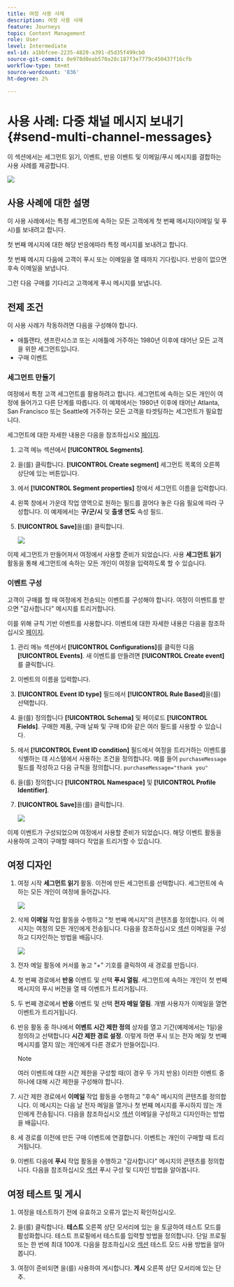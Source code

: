 ```yaml
---
title: 여정 사용 사례
description: 여정 사용 사례
feature: Journeys
topic: Content Management
role: User
level: Intermediate
exl-id: a1bbfcee-2235-4820-a391-d5d35f499cb0
source-git-commit: 0e978d0eab570a28c187f3e7779c450437f16cfb
workflow-type: tm+mt
source-wordcount: '836'
ht-degree: 2%

---
```


# 사용 사례: 다중 채널 메시지 보내기{#send-multi-channel-messages}

이 섹션에서는 세그먼트 읽기, 이벤트, 반응 이벤트 및 이메일/푸시 메시지를 결합하는 사용 사례를 제공합니다.

![](assets/jo-uc1.png)

## 사용 사례에 대한 설명

이 사용 사례에서는 특정 세그먼트에 속하는 모든 고객에게 첫 번째 메시지(이메일 및 푸시)를 보내려고 합니다.

첫 번째 메시지에 대한 해당 반응에따라 특정 메시지를 보내려고 합니다.

첫 번째 메시지 다음에 고객이 푸시 또는 이메일을 열 때까지 기다립니다. 반응이 없으면 후속 이메일을 보냅니다.

그런 다음 구매를 기다리고 고객에게 푸시 메시지를 보냅니다.

## 전제 조건

이 사용 사례가 작동하려면 다음을 구성해야 합니다.

* 애틀랜타, 샌프란시스코 또는 시애틀에 거주하는 1980년 이후에 태어난 모든 고객을 위한 세그먼트입니다.
* 구매 이벤트

### 세그먼트 만들기

여정에서 특정 고객 세그먼트를 활용하려고 합니다. 세그먼트에 속하는 모든 개인이 여정에 들어가고 다른 단계를 따릅니다. 이 예제에서는 1980년 이후에 태어난 Atlanta, San Francisco 또는 Seattle에 거주하는 모든 고객을 타겟팅하는 세그먼트가 필요합니다.

세그먼트에 대한 자세한 내용은 다음을 참조하십시오 [페이지](../segment/about-segments.md).

1. 고객 메뉴 섹션에서 **[!UICONTROL Segments]**.

1. 을(를) 클릭합니다. **[!UICONTROL Create segment]** 세그먼트 목록의 오른쪽 상단에 있는 버튼입니다.

1. 에서 **[!UICONTROL Segment properties]** 창에서 세그먼트 이름을 입력합니다.

1. 왼쪽 창에서 가운데 작업 영역으로 원하는 필드를 끌어다 놓은 다음 필요에 따라 구성합니다. 이 예제에서는 **구/군/시** 및 **출생 연도** 속성 필드.

1. **[!UICONTROL Save]**&#x200B;을(를) 클릭합니다.

   ![](assets/add-attributes.png)

이제 세그먼트가 만들어져서 여정에서 사용할 준비가 되었습니다. 사용 **세그먼트 읽기** 활동을 통해 세그먼트에 속하는 모든 개인이 여정을 입력하도록 할 수 있습니다.

### 이벤트 구성

고객이 구매를 할 때 여정에게 전송되는 이벤트를 구성해야 합니다. 여정이 이벤트를 받으면 &quot;감사합니다&quot; 메시지를 트리거합니다.

이를 위해 규칙 기반 이벤트를 사용합니다. 이벤트에 대한 자세한 내용은 다음을 참조하십시오 [페이지](../event/about-events.md).

1. 관리 메뉴 섹션에서 **[!UICONTROL Configurations]**&#x200B;를 클릭한 다음 **[!UICONTROL Events]**. 새 이벤트를 만들려면 **[!UICONTROL Create event]**&#x200B;를 클릭합니다.

1. 이벤트의 이름을 입력합니다.

1. **[!UICONTROL Event ID type]** 필드에서 **[!UICONTROL Rule Based]**&#x200B;을(를) 선택합니다.

1. 을(를) 정의합니다 **[!UICONTROL Schema]** 및 페이로드 **[!UICONTROL Fields]**. 구매한 제품, 구매 날짜 및 구매 ID와 같은 여러 필드를 사용할 수 있습니다.

1. 에서 **[!UICONTROL Event ID condition]** 필드에서 여정을 트리거하는 이벤트를 식별하는 데 시스템에서 사용하는 조건을 정의합니다. 예를 들어 `purchaseMessage` 필드를 작성하고 다음 규칙을 정의합니다. `purchaseMessage="thank you"`

1. 을(를) 정의합니다 **[!UICONTROL Namespace]** 및 **[!UICONTROL Profile Identifier]**.

1. **[!UICONTROL Save]**&#x200B;을(를) 클릭합니다.

   ![](assets/jo-uc2.png)

이제 이벤트가 구성되었으며 여정에서 사용할 준비가 되었습니다. 해당 이벤트 활동을 사용하여 고객이 구매할 때마다 작업을 트리거할 수 있습니다.

## 여정 디자인

1. 여정 시작 **세그먼트 읽기** 활동. 이전에 만든 세그먼트를 선택합니다. 세그먼트에 속하는 모든 개인이 여정에 들어갑니다.

   ![](assets/jo-uc4.png)

1. 삭제 **이메일** 작업 활동을 수행하고 &quot;첫 번째 메시지&quot;의 콘텐츠를 정의합니다. 이 메시지는 여정의 모든 개인에게 전송됩니다. 다음을 참조하십시오 [섹션](../messages/create-email.md) 이메일을 구성하고 디자인하는 방법을 배웁니다.

   ![](assets/jo-uc5.png)

1. 전자 메일 활동에 커서를 놓고 &quot;+&quot; 기호를 클릭하여 새 경로를 만듭니다.

1. 첫 번째 경로에서 **반응** 이벤트 및 선택 **푸시 열림**. 세그먼트에 속하는 개인이 첫 번째 메시지의 푸시 버전을 열 때 이벤트가 트리거됩니다.

1. 두 번째 경로에서 **반응** 이벤트 및 선택 **전자 메일 열림**. 개별 사용자가 이메일을 열면 이벤트가 트리거됩니다.

1. 반응 활동 중 하나에서 **이벤트 시간 제한 정의** 상자를 열고 기간(예제에서는 1일)을 정의하고 선택합니다 **시간 제한 경로 설정**. 이렇게 하면 푸시 또는 전자 메일 첫 번째 메시지를 열지 않는 개인에게 다른 경로가 만들어집니다.

   >[!NOTE]
   >
   >여러 이벤트에 대한 시간 제한을 구성할 때(이 경우 두 가지 반응) 이러한 이벤트 중 하나에 대해 시간 제한을 구성해야 합니다.

1. 시간 제한 경로에서 **이메일** 작업 활동을 수행하고 &quot;후속&quot; 메시지의 콘텐츠를 정의합니다. 이 메시지는 다음 날 전자 메일을 열거나 첫 번째 메시지를 푸시하지 않는 개인에게 전송됩니다. 다음을 참조하십시오 [섹션](../messages/create-email.md) 이메일을 구성하고 디자인하는 방법을 배웁니다.

1. 세 경로를 이전에 만든 구매 이벤트에 연결합니다. 이벤트는 개인이 구매할 때 트리거됩니다.

1. 이벤트 다음에 **푸시** 작업 활동을 수행하고 &quot;감사합니다&quot; 메시지의 콘텐츠를 정의합니다. 다음을 참조하십시오 [섹션](../messages/create-push.md) 푸시 구성 및 디자인 방법을 알아봅니다.

## 여정 테스트 및 게시

1. 여정을 테스트하기 전에 유효하고 오류가 없는지 확인하십시오.

1. 을(를) 클릭합니다. **테스트** 오른쪽 상단 모서리에 있는 을 토글하여 테스트 모드를 활성화합니다. 테스트 프로필에서 테스트를 입력할 방법을 정의합니다. 단일 프로필 또는 한 번에 최대 100개. 다음을 참조하십시오 [섹션](testing-the-journey.md) 테스트 모드 사용 방법을 알아봅니다.

1. 여정이 준비되면 을(를) 사용하여 게시합니다. **게시** 오른쪽 상단 모서리에 있는 단추.
